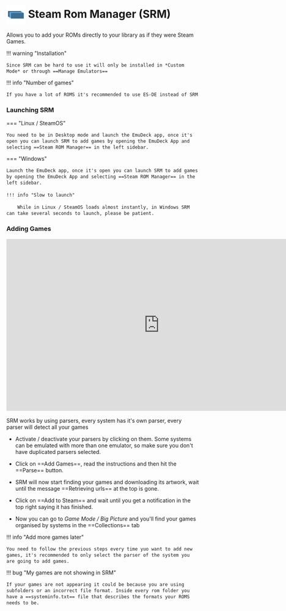 # <img src="/assets/emulators/srm.png" alt="EmuDeck guide" width="50" style="vertical-align: middle"> Steam Rom Manager (SRM)

Allows you to add your ROMs directly to your library as if they were Steam Games.

!!! warning "Installation"

    Since SRM can be hard to use it will only be installed in *Custom Mode* or through ==Manage Emulators==

!!! info "Number of games"

    If you have a lot of ROMS it's recommended to use ES-DE instead of SRM

### Launching SRM

=== "Linux / SteamOS"

    You need to be in Desktop mode and launch the EmuDeck app, once it's open you can launch SRM to add games by opening the EmuDeck App and selecting ==Steam ROM Manager== in the left sidebar.

=== "Windows"

    Launch the EmuDeck app, once it's open you can launch SRM to add games by opening the EmuDeck App and selecting ==Steam ROM Manager== in the left sidebar.

    !!! info "Slow to launch"

        While in Linux / SteamOS loads almost instantly, in Windows SRM can take several seconds to launch, please be patient.

### Adding Games

<iframe width="800" height="450" src="https://www.youtube-nocookie.com/embed/BsqWFHPp5UU" title="YouTube video player" frameborder="0" allow="accelerometer; autoplay; clipboard-write; encrypted-media; gyroscope; picture-in-picture"></iframe>

SRM works by using parsers, every system has it's own parser, every parser will detect all your games

- Activate / deactivate your parsers by clicking on them. Some systems can be emulated with more than one emulator, so make sure you don't have duplicated parsers selected.

- Click on ==Add Games==, read the instructions and then hit the ==Parse== button.

- SRM will now start finding your games and downloading its artwork, wait until the message ==Retrieving urls== at the top is gone.

- Click on ==Add to Steam== and wait until you get a notification in the top right saying it has finished.

- Now you can go to _Game Mode / Big Picture_ and you'll find your games organised by systems in the ==Collections== tab

!!! info "Add more games later"

    You need to follow the previous steps every time yuo want to add new games, it's recommended to only select the parser of the system you are going to add games.

!!! bug "My games are not showing in SRM"

    If your games are not appearing it could be because you are using subfolders or an incorrect file format. Inside every rom folder you have a ==systeminfo.txt== file that describes the formats your ROMS needs to be.
